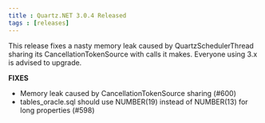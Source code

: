 ```yaml
---
title : Quartz.NET 3.0.4 Released
tags : [releases]
---
```


This release fixes a nasty memory leak caused by QuartzSchedulerThread sharing its CancellationTokenSource with calls it makes.
Everyone using 3.x is advised to upgrade.

__FIXES__

* Memory leak caused by CancellationTokenSource sharing (#600)
* tables_oracle.sql should use NUMBER(19) instead of NUMBER(13) for long properties (#598)

<Download />
